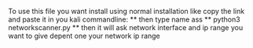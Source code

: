 To use this file you want install using normal installation like copy the link and paste it in you kali commandline:
      ** then type name ass
              ** python3 networkscanner.py
              ** then it will ask network interface and ip range you want to give depent one your network ip range

              
